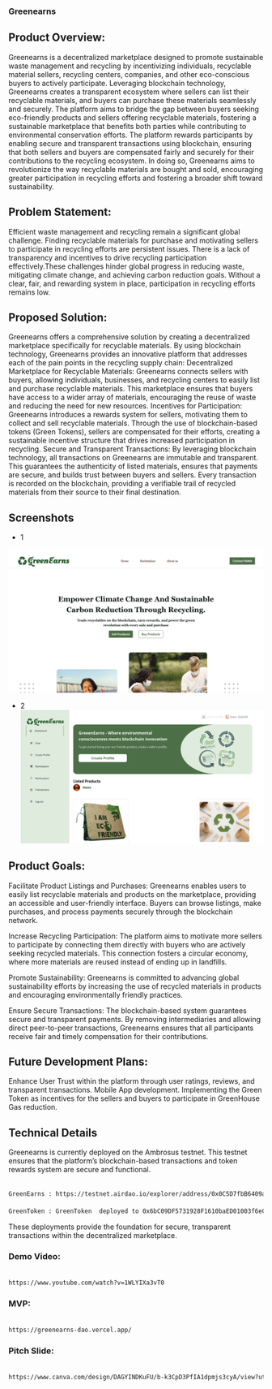 ### Greenearns


## Product Overview: 
Greenearns is a decentralized marketplace designed to promote sustainable waste management and recycling by incentivizing individuals, recyclable material sellers, recycling centers, companies, and other eco-conscious buyers to actively participate. Leveraging blockchain technology, Greenearns creates a transparent ecosystem where sellers can list their recyclable materials, and buyers can purchase these materials seamlessly and securely. The platform aims to bridge the gap between buyers seeking eco-friendly products and sellers offering recyclable materials, fostering a sustainable marketplace that benefits both parties while contributing to environmental conservation efforts. The platform rewards participants by enabling secure and transparent transactions using blockchain, ensuring that both sellers and buyers are compensated fairly and securely for their contributions to the recycling ecosystem. In doing so, Greenearns aims to revolutionize the way recyclable materials are bought and sold, encouraging greater participation in recycling efforts and fostering a broader shift toward sustainability.

## Problem Statement:
Efficient waste management and recycling remain a significant global challenge. Finding recyclable materials for purchase and motivating sellers to participate in recycling efforts are persistent issues. There is a lack of transparency and incentives to drive recycling participation effectively.These challenges hinder global progress in reducing waste, mitigating climate change, and achieving carbon reduction goals. Without a clear, fair, and rewarding system in place, participation in recycling efforts remains low.

## Proposed Solution:
Greenearns offers a comprehensive solution by creating a decentralized marketplace specifically for recyclable materials. By using blockchain technology, Greenearns provides an innovative platform that addresses each of the pain points in the recycling supply chain: Decentralized Marketplace for Recyclable Materials: Greenearns connects sellers with buyers, allowing individuals, businesses, and recycling centers to easily list and purchase recyclable materials. This marketplace ensures that buyers have access to a wider array of materials, encouraging the reuse of waste and reducing the need for new resources. Incentives for Participation: Greenearns introduces a rewards system for sellers, motivating them to collect and sell recyclable materials. Through the use of blockchain-based tokens (Green Tokens), sellers are compensated for their efforts, creating a sustainable incentive structure that drives increased participation in recycling. Secure and Transparent Transactions: By leveraging blockchain technology, all transactions on Greenearns are immutable and transparent. This guarantees the authenticity of listed materials, ensures that payments are secure, and builds trust between buyers and sellers. Every transaction is recorded on the blockchain, providing a verifiable trail of recycled materials from their source to their final destination.

## Screenshots

- 1

![Screenshot1](./public/screenshot2.png)

- 2
![Screenshot2](./public/screenshot.png)


## Product Goals:
Facilitate Product Listings and Purchases: Greenearns enables users to easily list recyclable materials and products on the marketplace, providing an accessible and user-friendly interface. Buyers can browse listings, make purchases, and process payments securely through the blockchain network.

Increase Recycling Participation: The platform aims to motivate more sellers to participate by connecting them directly with buyers who are actively seeking recycled materials. This connection fosters a circular economy, where more materials are reused instead of ending up in landfills.

Promote Sustainability: Greenearns is committed to advancing global sustainability efforts by increasing the use of recycled materials in products and encouraging environmentally friendly practices.

Ensure Secure Transactions: The blockchain-based system guarantees secure and transparent payments. By removing intermediaries and allowing direct peer-to-peer transactions, Greenearns ensures that all participants receive fair and timely compensation for their contributions.


## Future Development Plans:
Enhance User Trust within the platform through user ratings, reviews, and transparent transactions. Mobile App development. Implementing the Green Token as incentives for the sellers and buyers to participate in GreenHouse Gas reduction.

## Technical Details

Greenearns is currently deployed on the Ambrosus testnet. This testnet ensures that the platform’s blockchain-based transactions and token rewards system are secure and functional. 

```bash

GreenEarns : https://testnet.airdao.io/explorer/address/0x0C5D7fbB6409a3CA7E446d829D9e186c965e547E/

GreenToken : GreenToken  deployed to 0x6bC09DF5731928F1610baED01003f6eC3db99327

```
These deployments provide the foundation for secure, transparent transactions within the decentralized marketplace.


### Demo Video:

```bash

https://www.youtube.com/watch?v=1WLYIXa3vT0

```


### MVP: 

```bash

https://greenearns-dao.vercel.app/

```

### Pitch Slide: 

```bash

https://www.canva.com/design/DAGYINDKuFU/b-k3CpD3PfIA1dpmjs3cyA/view?utm_content=DAGYINDKuFU&utm_campaign=designshare&utm_medium=link&utm_source=editor


```